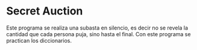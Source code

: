 Secret Auction
==============

Este programa se realiza una subasta en silencio, es decir no se revela
la cantidad que cada persona puja, sino hasta el final. Con este programa se
practican los diccionarios.
